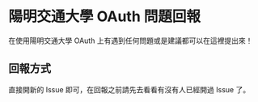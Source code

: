 # 陽明交通大學 OAuth 問題回報

在使用陽明交通大學 OAuth 上有遇到任何問題或是建議都可以在這裡提出來！

## 回報方式

直接開新的 Issue 即可，在回報之前請先去看看有沒有人已經開過 Issue 了。
